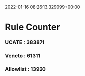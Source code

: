 2022-01-16 08:26:13.329099+00:00
# Rule Counter 
 ### UCATE : 383871

 ### Veneto : 61311

 ### Allowlist : 13920